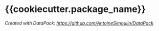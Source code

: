# {{cookiecutter.package_name}}

_Created with DataPack: https://github.com/AntoineSimoulin/DataPack_